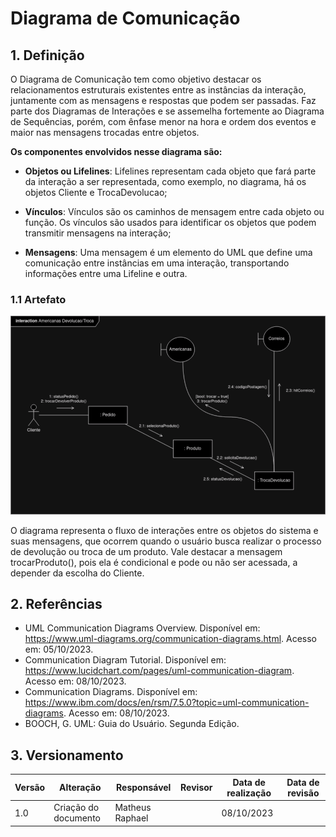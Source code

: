# Diagrama de Comunicação

## 1. Definição

O Diagrama de Comunicação tem como objetivo destacar os relacionamentos estruturais existentes entre as instâncias da interação, juntamente com as mensagens e respostas que podem ser passadas. Faz parte dos Diagramas de Interações e se assemelha fortemente ao Diagrama de Sequências, porém, com ênfase menor na hora e ordem dos eventos e maior nas mensagens trocadas entre objetos.

**Os componentes envolvidos nesse diagrama são:**

- **Objetos ou Lifelines**: Lifelines representam cada objeto que fará parte da interação a ser representada, como exemplo, no diagrama, há os objetos Cliente e TrocaDevolucao;

- **Vínculos**: Vínculos são os caminhos de mensagem entre cada objeto ou função. Os vínculos são usados para identificar os objetos que podem transmitir mensagens na interação;

- **Mensagens**: Uma mensagem é um elemento do UML que define uma comunicação entre instâncias em uma interação, transportando informações entre uma Lifeline e outra.

### 1.1 Artefato

![Diagrama de Comunicação](../Assets/modelagem/diagramaComunicacao/communications_diagram_v2.1.png)

O diagrama representa o fluxo de interações entre os objetos do sistema e suas mensagens, que ocorrem quando o usuário busca realizar o processo de devolução ou troca de um produto. Vale destacar a mensagem trocarProduto(), pois ela é condicional e pode ou não ser acessada, a depender da escolha do Cliente.

## 2. Referências

- UML Communication Diagrams Overview. Disponível em: https://www.uml-diagrams.org/communication-diagrams.html. Acesso em: 05/10/2023.
- Communication Diagram Tutorial. Disponível em: https://www.lucidchart.com/pages/uml-communication-diagram. Acesso em: 08/10/2023.
- Communication Diagrams. Disponível em: https://www.ibm.com/docs/en/rsm/7.5.0?topic=uml-communication-diagrams. Acesso em: 08/10/2023.
- BOOCH, G. UML: Guia do Usuário. Segunda Edição.

## 3. Versionamento

| Versão | Alteração            | Responsável    | Revisor | Data de realização | Data de revisão |
| ------ | -------------------- | -------------- | ------- | ------------------ | --------------- |
| 1.0    | Criação do documento | Matheus Raphael |         | 08/10/2023 |                 |
